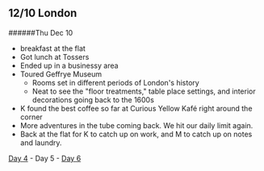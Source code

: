 12/10 London
------------
######Thu Dec 10

- breakfast at the flat
- Got lunch at Tossers
- Ended up in a businessy area
- Toured Geffrye Museum
  - Rooms set in different periods of London's history
  - Neat to see the "floor treatments," table place settings, and interior decorations going back to the 1600s
- K found the best coffee so far at Curious Yellow Kafé right around the corner
- More adventures in the tube coming back. We hit our daily limit again.
- Back at the flat for K to catch up on work, and M to catch up on notes and laundry.


[Day 4](12-09-London.md) - Day 5 - [Day 6](12-11-London.md)
